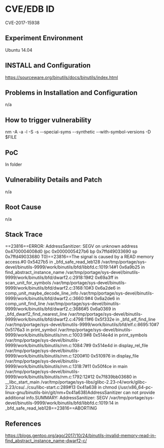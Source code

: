 # CVE/EDB ID
CVE-2017-15938
## Experiment Environment
Ubuntu 14.04
## INSTALL and Configuration
https://sourceware.org/binutils/docs/binutils/index.html
## Problems in Installation and Configuration
n/a
## How to trigger vulnerability
nm -A -a -l -S -s --special-syms --synthetic --with-symbol-versions -D $FILE
## PoC
In folder
## Vulnerability Details and Patch
n/a
## Root Cause
n/a
## Stack Trace
==23816==ERROR: AddressSanitizer: SEGV on unknown address 0x4700004008d0 (pc 0x0000005427b6 bp 0x7ffd49033690 sp 0x7ffd49033680 T0)==23816==The signal is caused by a READ memory access.#0 0x5427b5 in _bfd_safe_read_leb128 /var/tmp/portage/sys-devel/binutils-9999/work/binutils/bfd/libbfd.c:1019:14#1 0x6a9b25 in find_abstract_instance_name /var/tmp/portage/sys-devel/binutils-9999/work/binutils/bfd/dwarf2.c:2918:19#2 0x69a3ff in scan_unit_for_symbols /var/tmp/portage/sys-devel/binutils-9999/work/binutils/bfd/dwarf2.c:3168:10#3 0x6a2de6 in comp_unit_maybe_decode_line_info /var/tmp/portage/sys-devel/binutils-9999/work/binutils/bfd/dwarf2.c:3660:9#4 0x6a2de6 in comp_unit_find_line /var/tmp/portage/sys-devel/binutils-9999/work/binutils/bfd/dwarf2.c:3686#5 0x6a0369 in _bfd_dwarf2_find_nearest_line /var/tmp/portage/sys-devel/binutils-9999/work/binutils/bfd/dwarf2.c:4798:11#6 0x5f332e in _bfd_elf_find_line /var/tmp/portage/sys-devel/binutils-9999/work/binutils/bfd/elf.c:8695:10#7 0x5176a3 in print_symbol /var/tmp/portage/sys-devel/binutils-9999/work/binutils/binutils/nm.c:1003:9#8 0x514e4d in print_symbols /var/tmp/portage/sys-devel/binutils-9999/work/binutils/binutils/nm.c:1084:7#9 0x514e4d in display_rel_file /var/tmp/portage/sys-devel/binutils-9999/work/binutils/binutils/nm.c:1200#10 0x510976 in display_file /var/tmp/portage/sys-devel/binutils-9999/work/binutils/binutils/nm.c:1318:7#11 0x50f4ce in main /var/tmp/portage/sys-devel/binutils-9999/work/binutils/binutils/nm.c:1792:12#12 0x7f839bb03680 in __libc_start_main /var/tmp/portage/sys-libs/glibc-2.23-r4/work/glibc-2.23/csu/../csu/libc-start.c:289#13 0x41a638 in chmod (/usr/x86_64-pc-linux-gnu/binutils-bin/git/nm+0x41a638)AddressSanitizer can not provide additional info.SUMMARY: AddressSanitizer: SEGV /var/tmp/portage/sys-devel/binutils-9999/work/binutils/bfd/libbfd.c:1019:14 in _bfd_safe_read_leb128==23816==ABORTING
## References
https://blogs.gentoo.org/ago/2017/10/24/binutils-invalid-memory-read-in-find_abstract_instance_name-dwarf2-c/